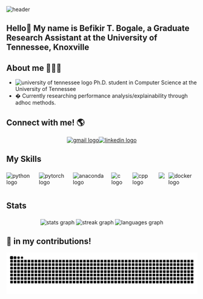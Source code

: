 ![header](https://capsule-render.vercel.app/api?type=waving&color=0080FE&height=250&section=header&text=Befikir's%20Github&fontColor=ffffff&fontSize=55)

<h2 align="left">Hello👋 My name is Befikir T. Bogale, a Graduate Research Assistant at the University of Tennessee, Knoxville</h2>


###

<h2 align="left">About me 👩🏾‍💻</h2>
<div>
  <ul>
    <li><img src="https://external-content.duckduckgo.com/iu/?u=https%3A%2F%2Flogodix.com%2Flogo%2F254059.png&f=1&nofb=1&ipt=36f92ffa5c29d3eb325752007c5ec1f2534f91bf5e3621664a446b67cce31041&ipo=images" height="20" alt="university of tennessee logo"/> Ph.D. student in Computer Science at the University of Tennessee </li>
    <li>�️ Currently researching performance analysis/explainability through adhoc methods.</li>
  </ul>
</div>

###

<h2 align="left">Connect with me! 🌎</h2>

<div style="display: flex; justify-content: center; align-items: center;">
    <a href="mailto:bbogale@vols.utk.edu" target="_blank">
        <img src="https://img.shields.io/static/v1?message=Gmail&logo=gmail&label=&color=D14836&logoColor=white&labelColor=&style=for-the-badge" height="30" alt="gmail logo" />
    </a>
    <a href="https://www.linkedin.com/in/befikir/" target="_blank">
        <img src="https://img.shields.io/static/v1?message=LinkedIn&logo=linkedin&label=&color=0077B5&logoColor=white&labelColor=&style=for-the-badge" height="30" alt="linkedin logo" />
    </a>
</div>


###


###

<h2 align="left">My Skills</h2>

###


<div style="display: flex; justify-content: center; align-items: center;">
  <img src="https://cdn.jsdelivr.net/gh/devicons/devicon/icons/python/python-original.svg" height="45" alt="python logo" />
  <img width="12" />
  <img src="https://cdn.jsdelivr.net/gh/devicons/devicon/icons/pytorch/pytorch-original.svg" height="45" alt="pytorch logo" />
  <img width="12" />
  <img src="https://cdn.jsdelivr.net/gh/devicons/devicon/icons/anaconda/anaconda-original.svg" height="45" alt="anaconda logo" />
  <img width="12" />
  <img src="https://cdn.jsdelivr.net/gh/devicons/devicon/icons/c/c-original.svg" height="45" alt="c logo" />
  <img width="12" />
  <img src="https://cdn.jsdelivr.net/gh/devicons/devicon@latest/icons/cplusplus/cplusplus-original.svg" height="45" alt="cpp logo" />
  <img width="12" />
  <img src="https://cdn.jsdelivr.net/gh/devicons/devicon@latest/icons/dart/dart-original.svg" height="45" />
  <img width="12" />
  <img src="https://cdn.jsdelivr.net/gh/devicons/devicon/icons/docker/docker-original.svg" height="45" alt="docker logo" />
</div>


###

<h2 align="left">Stats</h2>

###


<div align="center">
  <img src="https://github-readme-stats.vercel.app/api?username=yejashi&hide_title=false&hide_rank=true&show_icons=true&include_all_commits=true&count_private=true&disable_animations=false&theme=shades-of-purple&locale=en&hide_border=true" height="150" alt="stats graph"  />
  <img src="https://streak-stats.demolab.com?user=yejashi&locale=en&mode=weekly&theme=shades-of-purple&hide_border=true&border_radius=5&date_format=M%20j%5B,%20Y%5D" height="150" alt="streak graph"  />
  <img src="https://github-readme-stats.vercel.app/api/top-langs?username=yejashi&locale=en&hide_title=false&layout=compact&card_width=320&langs_count=10&theme=shades-of-purple&hide_border=true" height="150" alt="languages graph"  />
</div>

###

<h2>🐍 in my contributions!</h2>

<img src="https://raw.githubusercontent.com/Yejashi/yejashi/output/snake.svg" alt="Snake animation" />

###
